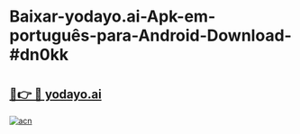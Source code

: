 # Baixar-yodayo.ai-Apk-em-português​-para-Android-Download-#dn0kk

# <h2><a href="https://ainizakaria.my?title=yodayo.ai&ref=24M">🔗👉 🔴 yodayo.ai</a></h2>

[![acn](https://github.com/user-attachments/assets/0f9c940e-d8b0-45ae-aac7-cd30a18b3e1c)](https://ainizakaria.my?title=yodayo.ai&ref=24M)


